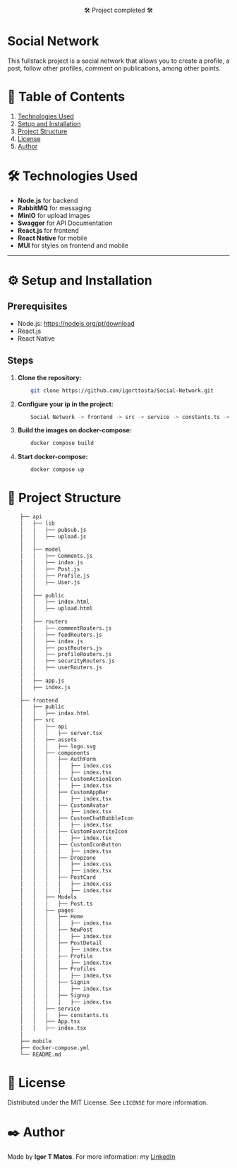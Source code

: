 <div class="status-bar" style="text-align: center;"> 🛠 Project completed 🛠 </div>

# Social Network

This fullstack project is a social network that allows you to create a profile, a post, follow other profiles, comment on publications, among other points.

# 📑 Table of Contents

1.  [Technologies Used](#technologies-used)
2.  [Setup and Installation](#setup-and-installation)
3.  [Project Structure](#project-structure)
4.  [License](#license)
5.  [Author](#author)


<h1 id="technologies-used">🛠 Technologies Used </h1>

- **Node.js** for backend
- **RabbitMQ** for messaging
- **MinIO** for upload images
- **Swagger** for API Documentation
- **React.js** for frontend
- **React Native** for mobile
- **MUI** for styles on frontend and mobile

---
<h1 id="setup-and-installation">⚙️ Setup and Installation </h1>

## Prerequisites

- Node.js: https://nodejs.org/pt/download
- React.js
- React Native

## Steps

1. **Clone the repository:**
    ```bash
        git clone https://github.com/igorttosta/Social-Network.git
    ```
2. **Configure your ip in the project:**
    ```bash
        Social Network -> frontend -> src -> service -> constants.ts -> (SERVER_ADDRESS: "http://0.0.0.0:4000/v1",)
    ```
3. **Build the images on docker-compose:**
    ```bash
        docker compose build
    ```
4. **Start docker-compose:**
    ```bash
        docker compose up
    ```

<h1 id="project-structure">📂 Project Structure </h1>

```bash
    ├── api
    │   ├── lib
    │   │   ├── pubsub.js
    │   │   ├── upload.js
    │   │
    │   ├── model
    │   │   ├── Comments.js
    │   │   ├── index.js
    │   │   ├── Post.js
    │   │   ├── Profile.js
    │   │   ├── User.js
    │   │
    │   ├── public
    │   │   ├── index.html
    │   │   ├── upload.html
    │   │
    │   ├── routers
    │   │   ├── commentRouters.js
    │   │   ├── feedRouters.js
    │   │   ├── index.js
    │   │   ├── postRouters.js
    │   │   ├── profileRouters.js
    │   │   ├── securityRouters.js
    │   │   ├── userRouters.js
    │   │
    │   ├── app.js
    │   ├── index.js
    │
    ├── frontend
    │   ├── public
    │   │   ├── index.html
    │   ├── src
    │   │   ├── api
    │   │   │   ├── server.tsx
    │   │   ├── assets
    │   │   │   ├── logo.svg
    │   │   ├── components
    │   │   │   ├── AuthForm
    │   │   │   │   ├── index.css
    │   │   │   │   ├── index.tsx
    │   │   │   ├── CustomActionIcon
    │   │   │   │   ├── index.tsx
    │   │   │   ├── CustomAppBar
    │   │   │   │   ├── index.tsx
    │   │   │   ├── CustomAvatar
    │   │   │   │   ├── index.tsx
    │   │   │   ├── CustomChatBubbleIcon
    │   │   │   │   ├── index.tsx
    │   │   │   ├── CustomFavoriteIcon
    │   │   │   │   ├── index.tsx
    │   │   │   ├── CustomIconButton
    │   │   │   │   ├── index.tsx
    │   │   │   ├── Dropzone
    │   │   │   │   ├── index.css
    │   │   │   │   ├── index.tsx
    │   │   │   ├── PostCard
    │   │   │   │   ├── index.css
    │   │   │   │   ├── index.tsx
    │   │   ├── Models
    │   │   │   ├── Post.ts
    │   │   ├── pages
    │   │   │   ├── Home
    │   │   │   │   ├── index.tsx
    │   │   │   ├── NewPost
    │   │   │   │   ├── index.tsx
    │   │   │   ├── PostDetail
    │   │   │   │   ├── index.tsx
    │   │   │   ├── Profile
    │   │   │   │   ├── index.tsx
    │   │   │   ├── Profiles
    │   │   │   │   ├── index.tsx
    │   │   │   ├── Signin
    │   │   │   │   ├── index.tsx
    │   │   │   ├── Signup
    │   │   │   │   ├── index.tsx
    │   │   ├── service
    │   │   │   ├── constants.ts
    │   │   ├── App.tsx
    │   │   ├── index.tsx
    │ 
    ├── mobile 
    ├── docker-compose.yml 
    └── README.md
 ```

<h1 id="license">📜 License </h1>

Distributed under the MIT License. See `LICENSE` for more information.

<h1 id="author">✒️ Author </h1>

Made by **Igor T Matos**. For more information: my [LinkedIn](https://www.linkedin.com/in/matos-igor-tosta/)
